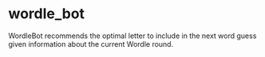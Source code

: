 # wordle_bot
WordleBot recommends the optimal letter to include in the next word guess given information about the current Wordle round.
